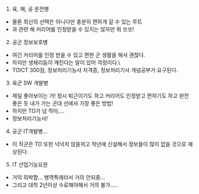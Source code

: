 1. 육, 해, 공 운전병
* 물론 최선의 선택은 아니다만 충분히 편하개 갈 수 있는 루트
* 과 관련 해 커리어를 인정받을 수 있지는 않자만 뭐 쏘쏘!
2. 공군 정보보호병
* 여긴 커리어를 인정 받을 수 있고 편한 군 생활을 해서 괜찮다.
* 하지만 생체리듬이 꺠진다는 말이 있어 걱정이다.\
* TOICT 300점, 정보처리기능사 자격증, 정보처리기사 개념공부가 요구된다.
3. 육군 SW 개발병
* 제일 좋아보이는 거! 정시 퇴근이기도 하고 커리어도 인정받고 편하기도 하고 완전 좋은 듯 내가 가는 군대 선에서 가장 좋은 방법!
* 하지만 TO가 넘 작아,...
* 정보처리기능사!
4. 공군 IT개발병...
* 이 직군은 TO 또한 넉넉치 않을꺼고 작년에 신설해서 정보들이 많이 없을 것으로 예상된다.
5. IT 산업기능요원
* 거의 희박함... 병역특례라서 거의 안되죵...
* 그리고 대학 2년이상 수료해야해서 거의 불가.....
